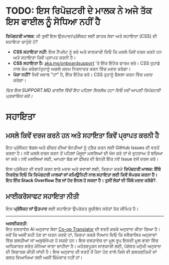 <!--
CO_OP_TRANSLATOR_METADATA:
{
  "original_hash": "b7244261ee19497082edf33bcce64717",
  "translation_date": "2025-09-29T20:37:50+00:00",
  "source_file": "SUPPORT.md",
  "language_code": "pa"
}
-->
# TODO: ਇਸ ਰਿਪੋਜ਼ਟਰੀ ਦੇ ਮਾਲਕ ਨੇ ਅਜੇ ਤੱਕ ਇਸ ਫਾਈਲ ਨੂੰ ਸੋਧਿਆ ਨਹੀਂ ਹੈ

**ਰਿਪੋਜ਼ਟਰੀ ਮਾਲਕ**: ਕੀ ਤੁਸੀਂ ਇਸ ਉਤਪਾਦ/ਪ੍ਰੋਜੈਕਟ ਲਈ ਗਾਹਕ ਸੇਵਾ ਅਤੇ ਸਹਾਇਤਾ (CSS) ਦੀ ਸਹਾਇਤਾ ਚਾਹੁੰਦੇ ਹੋ?

- **CSS ਸਹਾਇਤਾ ਨਹੀਂ:** ਇਸ ਟੈਂਪਲੇਟ ਨੂੰ ਭਰੋ ਅਤੇ ਜਾਣਕਾਰੀ ਦਿਓ ਕਿ ਮਸਲੇ ਕਿਵੇਂ ਦਰਜ ਕਰਨੇ ਹਨ ਅਤੇ ਸਹਾਇਤਾ ਕਿਵੇਂ ਪ੍ਰਾਪਤ ਕਰਨੀ ਹੈ।
- **CSS ਸਹਾਇਤਾ ਹੈ:** [aka.ms/onboardsupport](https://aka.ms/onboardsupport) 'ਤੇ ਇੱਕ ਇੰਟੇਕ ਫਾਰਮ ਭਰੋ। CSS ਤੁਹਾਡੇ ਨਾਲ ਕੰਮ ਕਰੇਗਾ/ਤੁਹਾਨੂੰ ਅਗਲੇ ਕਦਮ ਨਿਰਧਾਰਤ ਕਰਨ ਵਿੱਚ ਮਦਦ ਕਰੇਗਾ।
- **ਪੱਕਾ ਨਹੀਂ?** ਜਿਵੇਂ ਜਵਾਬ "ਹਾਂ" ਹੈ, ਇੱਕ ਇੰਟੇਕ ਭਰੋ। CSS ਤੁਹਾਨੂੰ ਫੈਸਲਾ ਕਰਨ ਵਿੱਚ ਮਦਦ ਕਰੇਗਾ।

*ਫਿਰ ਇਸ SUPPORT.MD ਫਾਈਲ ਵਿੱਚੋਂ ਇਹ ਪਹਿਲਾ ਸਿਰਲੇਖ ਹਟਾ ਦਿਓ ਜਦੋਂ ਆਪਣੀ ਰਿਪੋਜ਼ਟਰੀ ਪ੍ਰਕਾਸ਼ਿਤ ਕਰੋ।*

# ਸਹਾਇਤਾ

## ਮਸਲੇ ਕਿਵੇਂ ਦਰਜ ਕਰਨੇ ਹਨ ਅਤੇ ਸਹਾਇਤਾ ਕਿਵੇਂ ਪ੍ਰਾਪਤ ਕਰਨੀ ਹੈ  

ਇਹ ਪ੍ਰੋਜੈਕਟ ਬੱਗਸ ਅਤੇ ਫੀਚਰ ਦੀਆਂ ਬੇਨਤੀਆਂ ਨੂੰ ਟ੍ਰੈਕ ਕਰਨ ਲਈ GitHub Issues ਦੀ ਵਰਤੋਂ ਕਰਦਾ ਹੈ। ਨਵੇਂ ਮਸਲੇ ਦਰਜ ਕਰਨ ਤੋਂ ਪਹਿਲਾਂ ਮੌਜੂਦਾ ਮਸਲਿਆਂ ਦੀ ਖੋਜ ਕਰੋ ਤਾਂ ਜੋ ਦੁਹਰਾਅ ਤੋਂ ਬਚਿਆ ਜਾ ਸਕੇ। ਨਵੇਂ ਮਸਲਿਆਂ ਲਈ, ਆਪਣਾ ਬੱਗ ਜਾਂ ਫੀਚਰ ਦੀ ਬੇਨਤੀ ਇੱਕ ਨਵੇਂ Issue ਵਜੋਂ ਦਰਜ ਕਰੋ।

ਇਸ ਪ੍ਰੋਜੈਕਟ ਦੀ ਵਰਤੋਂ ਕਰਨ ਬਾਰੇ ਮਦਦ ਅਤੇ ਸਵਾਲਾਂ ਲਈ, ਕਿਰਪਾ ਕਰਕੇ **ਰਿਪੋਜ਼ਟਰੀ ਮਾਲਕ: ਇੱਥੇ ਨਿਰਦੇਸ਼ ਦਿਓ ਕਿ ਰਿਪੋਜ਼ਟਰੀ ਮਾਲਕਾਂ ਜਾਂ ਕਮਿਊਨਿਟੀ ਨਾਲ ਸਹਾਇਤਾ ਲਈ ਕਿਵੇਂ ਸੰਪਰਕ ਕਰਨਾ ਹੈ। ਇਹ ਇੱਕ Stack Overflow ਟੈਗ ਜਾਂ ਹੋਰ ਚੈਨਲ ਹੋ ਸਕਦਾ ਹੈ। ਤੁਸੀਂ ਲੋਕਾਂ ਦੀ ਕਿੱਥੇ ਮਦਦ ਕਰੋਗੇ?**.

## ਮਾਈਕਰੋਸਾਫਟ ਸਹਾਇਤਾ ਨੀਤੀ  

ਇਸ **ਪ੍ਰੋਜੈਕਟ ਜਾਂ ਉਤਪਾਦ** ਲਈ ਸਹਾਇਤਾ ਉਪਰੋਕਤ ਸੂਚੀਬੱਧ ਸਰੋਤਾਂ ਤੱਕ ਸੀਮਿਤ ਹੈ।

---

**ਅਸਵੀਕਰਤੀ**:  
ਇਹ ਦਸਤਾਵੇਜ਼ AI ਅਨੁਵਾਦ ਸੇਵਾ [Co-op Translator](https://github.com/Azure/co-op-translator) ਦੀ ਵਰਤੋਂ ਕਰਕੇ ਅਨੁਵਾਦ ਕੀਤਾ ਗਿਆ ਹੈ। ਜਦੋਂ ਕਿ ਅਸੀਂ ਸਹੀ ਹੋਣ ਦਾ ਯਤਨ ਕਰਦੇ ਹਾਂ, ਕਿਰਪਾ ਕਰਕੇ ਧਿਆਨ ਦਿਓ ਕਿ ਸਵੈਚਾਲਿਤ ਅਨੁਵਾਦਾਂ ਵਿੱਚ ਗਲਤੀਆਂ ਜਾਂ ਅਸੁਚੱਜੇਪਣ ਹੋ ਸਕਦੇ ਹਨ। ਇਸ ਦਸਤਾਵੇਜ਼ ਦਾ ਮੂਲ ਰੂਪ ਇਸਦੀ ਮੂਲ ਭਾਸ਼ਾ ਵਿੱਚ ਅਧਿਕਾਰਤ ਸਰੋਤ ਮੰਨਿਆ ਜਾਣਾ ਚਾਹੀਦਾ ਹੈ। ਮਹੱਤਵਪੂਰਨ ਜਾਣਕਾਰੀ ਲਈ, ਪੇਸ਼ੇਵਰ ਮਨੁੱਖੀ ਅਨੁਵਾਦ ਦੀ ਸਿਫਾਰਸ਼ ਕੀਤੀ ਜਾਂਦੀ ਹੈ। ਇਸ ਅਨੁਵਾਦ ਦੀ ਵਰਤੋਂ ਤੋਂ ਪੈਦਾ ਹੋਣ ਵਾਲੇ ਕਿਸੇ ਵੀ ਗਲਤਫਹਿਮੀ ਜਾਂ ਗਲਤ ਵਿਆਖਿਆ ਲਈ ਅਸੀਂ ਜ਼ਿੰਮੇਵਾਰ ਨਹੀਂ ਹਾਂ।